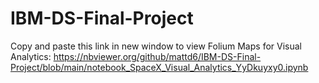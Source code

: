 # IBM-DS-Final-Project

Copy and paste this link in new window to view Folium Maps for Visual Analytics:
https://nbviewer.org/github/mattd6/IBM-DS-Final-Project/blob/main/notebook_SpaceX_Visual_Analytics_YyDkuyxy0.ipynb
